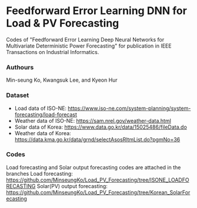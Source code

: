# Feedforward Error Learning DNN for Load & PV Forecasting
Codes of "Feedforward Error Learning Deep Neural Networks for Multivariate Deterministic Power Forecasting" for publication in IEEE Transactions on Industrial Informatics.

### Authours
Min-seung Ko, Kwangsuk Lee, and Kyeon Hur

### Dataset
* Load data of ISO-NE: https://www.iso-ne.com/system-planning/system-forecasting/load-forecast
* Weather data of ISO-NE: https://sam.nrel.gov/weather-data.html
* Solar data of Korea: https://www.data.go.kr/data/15025486/fileData.do
* Weather data of Korea: https://data.kma.go.kr/data/grnd/selectAsosRltmList.do?pgmNo=36 

### Codes
Load forecasting and Solar output forecasting codes are attached in the branches
Load forecasting: https://github.com/MinseungKo/Load_PV_Forecasting/tree/ISONE_LOADFORECASTING
Solar(PV) output forecasting: https://github.com/MinseungKo/Load_PV_Forecasting/tree/Korean_SolarForecasting
